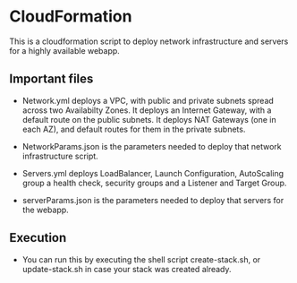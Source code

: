 # CloudFormation

This is a cloudformation script to deploy network infrastructure and servers for a highly available webapp.


## Important files
- Network.yml deploys a VPC, with public and private subnets spread across two Availabilty Zones. It deploys an Internet Gateway, with a default route on the public subnets. It deploys NAT Gateways (one in each AZ), and default routes for them in the private subnets.
- NetworkParams.json is the parameters needed to deploy that network infrastructure script.

- Servers.yml deploys LoadBalancer, Launch Configuration, AutoScaling group a health check, security groups and a Listener and Target Group.
- serverParams.json is the parameters needed to deploy that servers for the webapp.


## Execution
- You can run this by executing the shell script create-stack.sh, or update-stack.sh in case your stack was created already.
